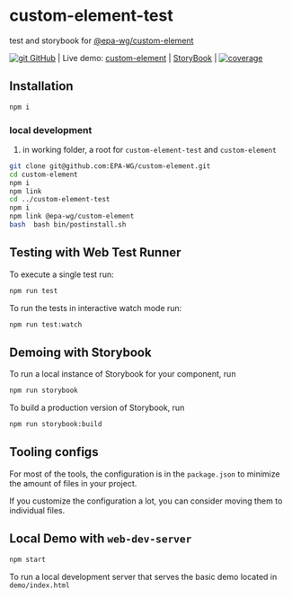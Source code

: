 # custom-element-test
test and storybook for [@epa-wg/custom-element](https://github.com/EPA-WG/custom-element) 

[![git][github-image] GitHub][git-url]
| Live demo: [custom-element][demo-url]
| [StoryBook][storybook-url]
| [![coverage][coverage-image]][coverage-url]

## Installation

```bash
npm i
```
### local development
1. in working folder, a root for `custom-element-test` and `custom-element`
```bash
git clone git@github.com:EPA-WG/custom-element.git
cd custom-element
npm i
npm link
cd ../custom-element-test
npm i
npm link @epa-wg/custom-element
bash  bash bin/postinstall.sh
```
## Testing with Web Test Runner

To execute a single test run:

```bash
npm run test
```

To run the tests in interactive watch mode run:

```bash
npm run test:watch
```

## Demoing with Storybook

To run a local instance of Storybook for your component, run

```bash
npm run storybook
```

To build a production version of Storybook, run

```bash
npm run storybook:build
```


## Tooling configs

For most of the tools, the configuration is in the `package.json` to minimize the amount of files in your project.

If you customize the configuration a lot, you can consider moving them to individual files.

## Local Demo with `web-dev-server`

```bash
npm start
```

To run a local development server that serves the basic demo located in `demo/index.html`

[git-url]:        https://github.com/EPA-WG/custom-element
[github-image]:   https://cdnjs.cloudflare.com/ajax/libs/octicons/8.5.0/svg/mark-github.svg
[demo-url]:       https://unpkg.com/@epa-wg/custom-element-test@0.0.7/dist/index.html
[storybook-url]:  https://unpkg.com/@epa-wg/custom-element-test@0.0.7/storybook-static/index.html?path=/story/welcome--introduction
[coverage-image]: https://unpkg.com/@epa-wg/custom-element-test@0.0.7/coverage/coverage.svg
[coverage-url]:   https://unpkg.com/@epa-wg/custom-element-test@0.0.7/coverage/lcov-report/index.html
